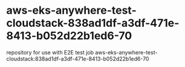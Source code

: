 # aws-eks-anywhere-test-cloudstack-838ad1df-a3df-471e-8413-b052d22b1ed6-70
repository for use with E2E test job aws-eks-anywhere-test-cloudstack:838ad1df-a3df-471e-8413-b052d22b1ed6-70
